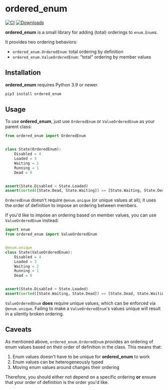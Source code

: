 ordered_enum
============

[![CI](https://github.com/woodruffw/ordered_enum/actions/workflows/ci.yml/badge.svg)](https://github.com/woodruffw/ordered_enum/actions/workflows/ci.yml)
[![Downloads](https://pepy.tech/badge/ordered-enum)](https://pepy.tech/project/ordered-enum)

**ordered_enum** is a small library for adding (total) orderings to `enum.Enum`s.

It provides two ordering behaviors:

* `ordered_enum.OrderedEnum`: total ordering by definition
* `ordered_enum.ValueOrderedEnum`: "total" ordering by member values

## Installation

**ordered_enum** requires Python 3.9 or newer.

```bash
pip3 install ordered_enum
```

## Usage

To use **ordered_enum**, just use `OrderedEnum` or `ValueOrderedEnum` as your parent class:

```python
from ordered_enum import OrderedEnum


class State(OrderedEnum):
    Disabled = 4
    Loaded = 3
    Waiting = 2
    Running = 1
    Dead = 0


assert(State.Disabled < State.Loaded)
assert(sorted([State.Dead, State.Waiting]) == [State.Waiting, State.Dead])
```

`OrderedEnum` doesn't require `@enum.unique` (or unique values at all); it uses the order of
definition to impose an ordering between members.

If you'd like to impose an ordering based on member values, you can use `ValueOrderedEnum` instead:

```python
import enum
from ordered_enum import ValueOrderedEnum


@enum.unique
class State(ValueOrderedEnum):
    Disabled = 4
    Loaded = 3
    Waiting = 2
    Running = 1
    Dead = 0


assert(State.Disabled > State.Loaded)
assert(sorted([State.Waiting, State.Dead]) == [State.Dead, State.Waiting])
```

`ValueOrderedEnum` **does** require unique values, which can be enforced via `@enum.unique`.
Failing to make a `ValueOrderedEnum`'s values unique will result in a silently broken ordering.

## Caveats

As mentioned above, `ordered_enum.OrderedEnum` provides an ordering of enum values based on their order
of definition in the class. This means that:

1. Enum values doesn't have to be unique for **ordered_enum** to work
2. Enum values can be heterogeneously typed
2. Moving enum values around changes their ordering

Therefore, you should either not depend on a specific ordering **or** ensure that your
order of definition is the order you'd like.
